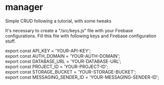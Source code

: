 # manager
Simple CRUD following a tutorial, with some tweaks

It's necessary to create a "/src/keys.js" file with your Firebase configurations. Fill this file with following keys and Firebase configuration stuff.


export const API_KEY = 'YOUR-API-KEY';<br/>
export const AUTH_DOMAIN = 'YOUR-AUTH-DOMAIN';<br/>
export const DATABASE_URL = 'YOUR-DATABASE-URL';<br/>
export const PROJECT_ID = 'YOUR-PROJECT-ID';<br/>
export const STORAGE_BUCKET = 'YOUR-STORAGE-BUCKET';<br/>
export const MESSAGING_SENDER_ID = 'YOUR-MESSAGING-SENDER-ID';<br/>

